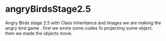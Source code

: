 # angryBirdsStage2.5
Angry Birds stage 2.5 with Class Inheritance and Images
we are making the angry bird game . first we wrote some codes fo projecting some object. then we made the objects move.
